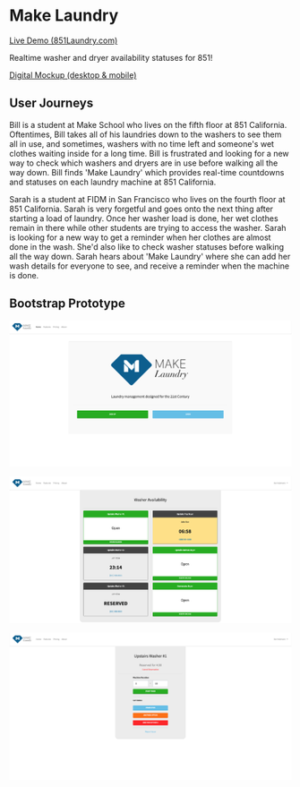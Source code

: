 # Make Laundry

[Live Demo (851Laundry.com)](http://851laundry.com)

Realtime washer and dryer availability statuses for 851!

[Digital Mockup (desktop & mobile)](https://docs.google.com/drawings/d/1DGoMK0rKoz8HOaRr6QYJfN4fNq3SgqSWrpJ6RZlcxDQ/edit?usp=sharing)

## User Journeys
Bill is a student at Make School who lives on the fifth floor at 851 California. Oftentimes, Bill takes all of his laundries down to the washers to see them all in use, and sometimes, washers with no time left and someone's wet clothes waiting inside for a long time. Bill is frustrated and looking for a new way to check which washers and dryers are in use before walking all the way down. Bill finds 'Make Laundry' which provides real-time countdowns and statuses on each laundry machine at 851 California.

Sarah is a student at FIDM in San Francisco who lives on the fourth floor at 851 California. Sarah is very forgetful and goes onto the next thing after starting a load of laundry. Once her washer load is done, her wet clothes remain in there while other students are trying to access the washer. Sarah is looking for a new way to get a reminder when her clothes are almost done in the wash. She'd also like to check washer statuses before walking all the way down. Sarah hears about 'Make Laundry' where she can add her wash details for everyone to see, and receive a reminder when the machine is done.

## Bootstrap Prototype
![Index](https://raw.githubusercontent.com/ikejs/SPD-1.2-UI-UX-Assignment/master/sprint2/images/prototype/sprint2home.png)

![Machine Statuses](https://raw.githubusercontent.com/ikejs/SPD-1.2-UI-UX-Assignment/master/sprint2/images/prototype/sprint2statuses.png)

![Machine Detail](https://raw.githubusercontent.com/ikejs/SPD-1.2-UI-UX-Assignment/master/sprint2/images/prototype/sprint2machine.png)
